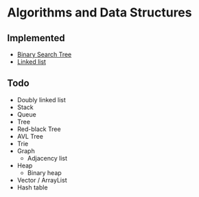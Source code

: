 # Algorithms and Data Structures

## Implemented

- [Binary Search Tree](https://github.com/sapientpants/algorithms-and-data-structures/blob/master/src/binary_search_tree.js)
- [Linked list](https://github.com/sapientpants/algorithms-and-data-structures/blob/master/src/linked_list.js)

## Todo

- Doubly linked list
- Stack
- Queue
- Tree
- Red-black Tree
- AVL Tree
- Trie
- Graph
  - Adjacency list
- Heap
  - Binary heap
- Vector / ArrayList
- Hash table

